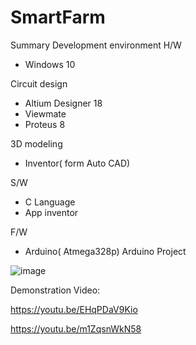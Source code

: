# SmartFarm

Summary
Development environment 
H/W 
  - Windows 10

Circuit design
  - Altium Designer 18
  - Viewmate
  - Proteus 8

3D modeling
  - Inventor( form Auto CAD)

S/W
  - C Language
  - App inventor

F/W
  - Arduino( Atmega328p)
Arduino Project

![image](https://user-images.githubusercontent.com/18108162/223773168-48309823-25a0-4bda-ba61-e6547352db6c.png)


Demonstration Video:

https://youtu.be/EHqPDaV9Kio

https://youtu.be/m1ZqsnWkN58
